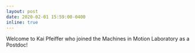 ```yaml
---
layout: post
date: 2020-02-01 15:59:00-0400
inline: true
---
```


Welcome to Kai Pfeiffer who joined the Machines in Motion Laboratory as a Postdoc!